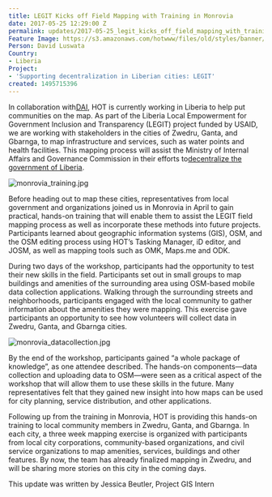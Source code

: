 ```yaml
---
title: LEGIT Kicks off Field Mapping with Training in Monrovia
date: 2017-05-25 12:29:00 Z
permalink: updates/2017-05-25_legit_kicks_off_field_mapping_with_training_in_monrovia
Feature Image: https://s3.amazonaws.com/hotwww/files/old/styles/banner/public/monrovia_training.jpg
Person: David Luswata
Country:
- Liberia
Project:
- 'Supporting decentralization in Liberian cities: LEGIT'
created: 1495715396
---
```


In collaboration with[DAI](https://www.hotosm.org/partner/dai), HOT is currently working in Liberia to help put communities on the map. As part of the Liberia Local Empowerment for Government Inclusion and Transparency (LEGIT) project funded by USAID, we are working with stakeholders in the cities of Zwedru, Ganta, and Gbarnga, to map infrastructure and services, such as water points and health facilities. This mapping process will assist the Ministry of Internal Affairs and Governance Commission in their efforts to[decentralize the government of Liberia](https://www.hotosm.org/updates/2017-03-13_mapping_for_government_inclusion_and_service_delivery_in_liberia).

![monrovia_training.jpg](https://cdn.hotosm.org/website/monrovia_training.jpg)

Before heading out to map these cities, representatives from local government and organizations joined us in Monrovia in April to gain practical, hands-on training that will enable them to assist the LEGIT field mapping process as well as incorporate these methods into future projects. Participants learned about geographic information systems (GIS), OSM, and the OSM editing process using HOT’s Tasking Manager, iD editor, and JOSM, as well as mapping tools such as OMK, Maps.me and ODK.

During two days of the workshop, participants had the opportunity to test their new skills in the field. Participants set out in small groups to map buildings and amenities of the surrounding area using OSM-based mobile data collection applications. Walking through the surrounding streets and neighborhoods, participants engaged with the local community to gather information about the amenities they were mapping. This exercise gave participants an opportunity to see how volunteers will collect data in Zwedru, Ganta, and Gbarnga cities.

![monrovia_datacollection.jpg](https://cdn.hotosm.org/website/monrovia_datacollection.jpg)

By the end of the workshop, participants gained “a whole package of knowledge”, as one attendee described. The hands-on components—data collection and uploading data to OSM—were seen as a critical aspect of the workshop that will allow them to use these skills in the future. Many representatives felt that they gained new insight into how maps can be used for city planning, service distribution, and other applications.

Following up from the training in Monrovia, HOT is providing this hands-on training to local community members in Zwedru, Ganta, and Gbarnga. In each city, a three week mapping exercise is organized with participants from local city corporations, community-based organizations, and civil service organizations to map amenities, services, buildings and other features. By now, the team has already finalized mapping in Zwedru, and will be sharing more stories on this city in the coming days.

This update was written by Jessica Beutler, Project GIS Intern